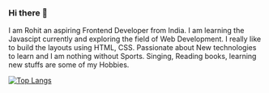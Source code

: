 ### Hi there 👋

I am Rohit an aspiring Frontend Developer from India. 
I am learning the Javascipt currently and exploring the field of Web Development. 
I really like to build the layouts using HTML, CSS. 
Passionate about New technologies to learn and I am nothing without Sports. 
Singing, Reading books, learning new stuffs are some of my Hobbies. 

[![Top Langs](https://github-readme-stats.vercel.app/api/top-langs/?username=Rohitgour03&layout=compact)](https://github.com/Rojhitgour03/github-readme-stats)


<!--
**Rohitgour03/Rohitgour03** is a ✨ _special_ ✨ repository because its `README.md` (this file) appears on your GitHub profile.

Here are some ideas to get you started:

- 🔭 I’m currently working on ...
- 🌱 I’m currently learning ...
- 👯 I’m looking to collaborate on ...
- 🤔 I’m looking for help with ...
- 💬 Ask me about ...
- 📫 How to reach me: ...
- 😄 Pronouns: ...
- ⚡ Fun fact: ...
-->
